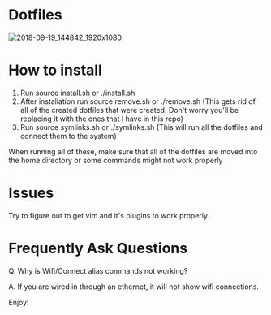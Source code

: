 # Dotfiles

![2018-09-19_144842_1920x1080](https://user-images.githubusercontent.com/30446022/45889706-1ed44180-bd8f-11e8-9a9e-07ef7399dd8b.png)

# How to install

1) Run source install.sh or ./install.sh
2) After installation run source remove.sh or ./remove.sh (This gets rid of all of the created dotfiles that were created. Don't worry you'll be replacing it with the ones that I have in this repo)
3) Run source symlinks.sh or ./symlinks.sh (This will run all the dotfiles and connect them to the system)

When running all of these, make sure that all of the dotfiles are moved into the home directory or some commands might not work properly

# Issues

Try to figure out to get vim and it's plugins to work properly.

# Frequently Ask Questions

Q. Why is Wifi/Connect alias commands not working? 

A. If you are wired in through an ethernet, it will not show wifi connections.

Enjoy!
